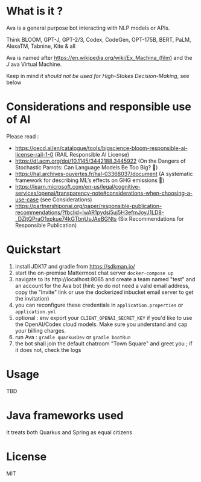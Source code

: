 # What is it ?

Ava is a general purpose bot interacting with NLP models or APIs. 

Think BLOOM, GPT-J, GPT-2/3, Codex, CodeGen, OPT-175B, BERT, PaLM, AlexaTM, Tabnine, Kite & all

Ava is named after https://en.wikipedia.org/wiki/Ex_Machina_(film) and the _J_ ava Virtual Machine.

Keep in mind _it should not be used for High-Stakes Decision-Making_, see below

# Considerations and responsible use of AI

Please read : 

- https://oecd.ai/en/catalogue/tools/bigscience-bloom-responsible-ai-license-rail-1-0 (RAIL Responsible AI License)
- https://dl.acm.org/doi/10.1145/3442188.3445922 (On the Dangers of Stochastic Parrots: Can Language Models Be Too Big? 🦜)
- https://hal.archives-ouvertes.fr/hal-03368037/document (A systematic framework for describing ML’s effects on GHG emissions 🌱)
- https://learn.microsoft.com/en-us/legal/cognitive-services/openai/transparency-note#considerations-when-choosing-a-use-case (see Considerations)
- https://partnershiponai.org/paper/responsible-publication-recommendations/?fbclid=IwAR1pydsi5uj5H3efmJoyJ1LD8-_DZjtQPraO1xpkue74kGTbnUsJAeBGNts (Six Recommendations for Responsible Publication)

# Quickstart

1. install JDK17 and gradle from https://sdkman.io/
2. start the on-premise Mattermost chat server `docker-compose up`
3. navigate to its http://localhost:8065 and create a team named "test" and an account for the Ava bot (hint: yo do not need a valid email address, copy the "Invite" link or use the dockerized inbucket email server to get the invitation)
4. you can reconfigure these credentials in `application.properties` or `application.yml`
5. optional : env export your `CLIENT_OPENAI_SECRET_KEY` if you'd like to use the OpenAI/Codex cloud models. Make sure you understand and cap your billing charges.
6. run Ava : `gradle quarkusDev` or `gradle bootRun`
7. the bot shall join the default chatroom "Town Square" and greet you ; if it does not, check the logs

# Usage

TBD

# Java frameworks used

It treats both Quarkus and Spring as equal citizens

# License

MIT

